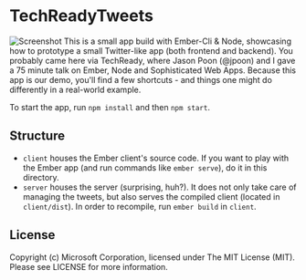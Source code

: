 # TechReadyTweets
![Screenshot](http://i.imgur.com/LBdsjS4.png)
This is a small app build with Ember-Cli & Node, showcasing how to prototype a small Twitter-like app (both frontend and backend). You probably came here via TechReady, where Jason Poon (@jpoon) and I gave a 75 minute talk on Ember, Node and Sophisticated Web Apps. Because this app is our demo, you'll find a few shortcuts - and things one might do differently in a real-world example.

To start the app, run `npm install` and then `npm start`.

## Structure
- `client` houses the Ember client's source code. If you want to play with the Ember app (and run commands like `ember serve`), do it in this directory.
- `server` houses the server (surprising, huh?). It does not only take care of managing the tweets, but also serves the compiled client (located in `client/dist`). In order to recompile, run `ember build` in `client`.

## License
Copyright (c) Microsoft Corporation, licensed under The MIT License (MIT). Please see LICENSE for more information.
